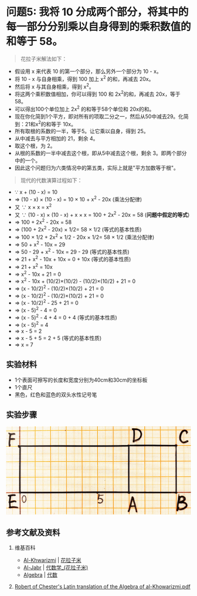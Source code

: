 # 问题5: 我将 10 分成两个部分，将其中的每一部分分别乘以自身得到的乘积数值的和等于 58。

> 花拉子米解法如下：
>  
- 假设用 x 来代表 10 的第一个部分，那么另外一个部分为 10 - x。
- 将 10 - x 与自身相乘，得到 100 加上 x<sup>2</sup> 的和，再减去 20x。 
- 然后将 x 与其自身相乘，得到 x<sup>2</sup>。 
- 将这两个乘积数值相加，你可以得到 100 和 2x<sup>2</sup>的和，再减去 20x，等于58。
- 可以得出100个单位加上 2x<sup>2</sup> 的和等于58个单位和 20x的和。
- 现在你化简到1个平方，即对所有的项取二分之一，然后从50中减去29。化简到：21和x<sup>2</sup>的和等于 10x。
- 所有取根的系数的一半，等于5。让它乘以自身，得到 25。
- 从中减去与平方相加的 21，剩余 4。
- 取这个根，为 2。
- 从根的系数的一半中减去这个根，即从5中减去这个根，剩余 3。即两个部分中的一个。
- 因此这个问题归为六类情况中的第五类，实际上就是"平方加数等于根"。

> 现代的代数演算过程如下：
>  
- ∵ x + (10 - x) = 10
- => (10 - x) × (10 - x) = 10 × 10 +  x<sup>2</sup> - 20x   (乘法分配律)
- 又 ∵ x × x = x<sup>2</sup>
- 又 ∵ (10 - x) × (10 - x) + x × x = 100 +  2x<sup>2</sup> - 20x = 58	(**问题中假定的等式**)
- => 100 +  2x<sup>2</sup> - 20x = 58
- => (100 +  2x<sup>2</sup> - 20x) × 1/2= 58 × 1/2  (等式的基本性质) 
- => 100 × 1/2 +  2x<sup>2</sup> × 1/2 - 20x × 1/2= 58 × 1/2    (乘法分配律)
- => 50 + x<sup>2</sup> - 10x = 29
- => 50 - 29 + x<sup>2</sup> - 10x = 29 - 29  (等式的基本性质) 
- => 21 + x<sup>2</sup> - 10x + 10x = 0 + 10x  (等式的基本性质) 
- => 21 + x<sup>2</sup> = 10x
- => x<sup>2</sup> - 10x + 21 = 0
- => x<sup>2</sup> - 10x + (10/2)×(10/2) -  (10/2)×(10/2)  + 21 = 0
- => (x - 10/2)<sup>2</sup> -  (10/2)×(10/2)  + 21 = 0
- => (x - 10/2)<sup>2</sup> -  (10/2)×(10/2)  + 21 = 0
- => (x - 10/2)<sup>2</sup> - 25 + 21 = 0
- => (x - 5)<sup>2</sup> - 4 = 0
- => (x - 5)<sup>2</sup> - 4 + 4 = 0 + 4   (等式的基本性质) 
- => (x - 5)<sup>2</sup> = 4
- => x - 5 = 2
- => x - 5 + 5 = 2 + 5   (等式的基本性质) 
- => x = 7

## 实验材料

- 1个表面可擦写的长度和宽度分别为40cm和30cm的坐标板
- 1个直尺
- 黑色，红色和蓝色的双头水性记号笔

## 实验步骤

![](/images/函数和极限/花拉子米的《代数学》中典型的推演实验/问题5/1a1.jpg)

## 参考文献及资料

1. 维基百科
	- [Al-Khwarizmi](https://en.wikipedia.org/wiki/Al-Khwarizmi) | [花拉子米](https://zh.wikipedia.org/wiki/花拉子米) 
	- [Al-Jabr](https://en.wikipedia.org/wiki/Al-Jabr) | [代数学_(花拉子米)](https://zh.wikipedia.org/wiki/代数学 (花拉子米)) 
	- [Algebra](https://en.wikipedia.org/wiki/Algebra) | [代数](https://zh.wikipedia.org/wiki/代数) 

2. [Robert of Chester's Latin translation of the Algebra of al-Khowarizmi.pdf](https://www.wilbourhall.org/pdfs/mbp/robertofchesters00khuw.pdf) 




